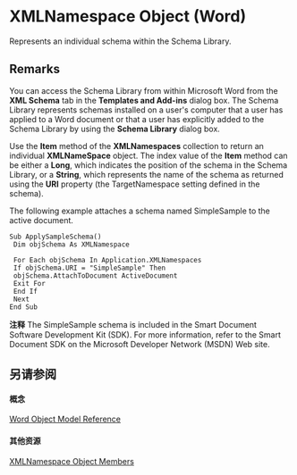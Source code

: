 
# XMLNamespace Object (Word)

Represents an individual schema within the Schema Library. 


## Remarks

You can access the Schema Library from within Microsoft Word from the  **XML Schema** tab in the **Templates and Add-ins** dialog box. The Schema Library represents schemas installed on a user's computer that a user has applied to a Word document or that a user has explicitly added to the Schema Library by using the **Schema Library** dialog box.

Use the  **Item** method of the **XMLNamespaces** collection to return an individual **XMLNameSpace** object. The index value of the **Item** method can be either a **Long**, which indicates the position of the schema in the Schema Library, or a **String**, which represents the name of the schema as returned using the **URI** property (the TargetNamespace setting defined in the schema).

The following example attaches a schema named SimpleSample to the active document.




```
Sub ApplySampleSchema() 
 Dim objSchema As XMLNamespace 
 
 For Each objSchema In Application.XMLNamespaces 
 If objSchema.URI = "SimpleSample" Then 
 objSchema.AttachToDocument ActiveDocument 
 Exit For 
 End If 
 Next 
End Sub
```


 **注释**  The SimpleSample schema is included in the Smart Document Software Development Kit (SDK). For more information, refer to the Smart Document SDK on the Microsoft Developer Network (MSDN) Web site.


## 另请参阅


#### 概念


[Word Object Model Reference](be452561-b436-bb9b-6f94-3faa9a74a6fd.md)
#### 其他资源


[XMLNamespace Object Members](http://msdn.microsoft.com/library/7876c69a-f4d1-63aa-825e-1bfa6a9f4bd1%28Office.15%29.aspx)